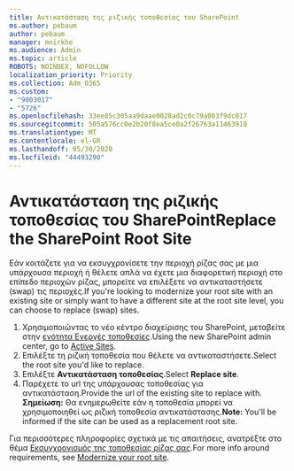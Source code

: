 ```yaml
---
title: Αντικατάσταση της ριζικής τοποθεσίας του SharePoint
ms.author: pebaum
author: pebaum
manager: mnirkhe
ms.audience: Admin
ms.topic: article
ROBOTS: NOINDEX, NOFOLLOW
localization_priority: Priority
ms.collection: Adm_O365
ms.custom:
- "9003017"
- "5726"
ms.openlocfilehash: 33ee85c305aa9daae0028ad2c0c79a003f9dc017
ms.sourcegitcommit: 505a576cc0e2b20f8ea5ce0a2f26763a11463918
ms.translationtype: MT
ms.contentlocale: el-GR
ms.lasthandoff: 05/30/2020
ms.locfileid: "44493290"
---
```

# <a name="replace-the-sharepoint-root-site"></a><span data-ttu-id="21070-102">Αντικατάσταση της ριζικής τοποθεσίας του SharePoint</span><span class="sxs-lookup"><span data-stu-id="21070-102">Replace the SharePoint Root Site</span></span>
<span data-ttu-id="21070-103">Εάν κοιτάζετε για να εκσυγχρονίσετε την περιοχή ρίζας σας με μια υπάρχουσα περιοχή ή θέλετε απλά να έχετε μια διαφορετική περιοχή στο επίπεδο περιοχών ρίζας, μπορείτε να επιλέξετε να αντικαταστήσετε (swap) τις περιοχές.</span><span class="sxs-lookup"><span data-stu-id="21070-103">If you're looking to modernize your root site with an existing site or simply want to have a different site at the root site level, you can choose to replace (swap) sites.</span></span>

1. <span data-ttu-id="21070-104">Χρησιμοποιώντας το νέο κέντρο διαχείρισης του SharePoint, μεταβείτε στην [ενότητα Ενεργές τοποθεσίες](https://admin.microsoft.com/sharepoint?page=siteManagement&modern=true).</span><span class="sxs-lookup"><span data-stu-id="21070-104">Using the new SharePoint admin center, go to [Active Sites](https://admin.microsoft.com/sharepoint?page=siteManagement&modern=true).</span></span>
2. <span data-ttu-id="21070-105">Επιλέξτε τη ριζική τοποθεσία που θέλετε να αντικαταστήσετε.</span><span class="sxs-lookup"><span data-stu-id="21070-105">Select the root site you'd like to replace.</span></span>
3. <span data-ttu-id="21070-106">Επιλέξτε **Αντικατάσταση τοποθεσίας**.</span><span class="sxs-lookup"><span data-stu-id="21070-106">Select **Replace site**.</span></span>
4. <span data-ttu-id="21070-107">Παρέχετε το url της υπάρχουσας τοποθεσίας για αντικατάσταση.</span><span class="sxs-lookup"><span data-stu-id="21070-107">Provide the url of the existing site to replace with.</span></span> <span data-ttu-id="21070-108">**Σημείωση:** Θα ενημερωθείτε εάν η τοποθεσία μπορεί να χρησιμοποιηθεί ως ριζική τοποθεσία αντικατάστασης.</span><span class="sxs-lookup"><span data-stu-id="21070-108">**Note:** You'll be informed if the site can be used as a replacement root site.</span></span>

<span data-ttu-id="21070-109">Για περισσότερες πληροφορίες σχετικά με τις απαιτήσεις, ανατρέξτε στο θέμα [Εκσυγχρονισμός της τοποθεσίας ρίζας σας](https://docs.microsoft.com/sharepoint/modern-root-site).</span><span class="sxs-lookup"><span data-stu-id="21070-109">For more info around requirements, see [Modernize your root site](https://docs.microsoft.com/sharepoint/modern-root-site).</span></span>